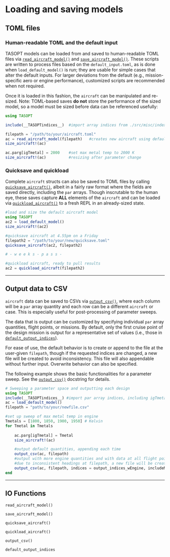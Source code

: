 # Loading and saving models

## TOML files

### Human-readable TOML and the default input

TASOPT models can be loaded from and saved to human-readable TOML files via [`read_aircraft_model()`](@ref) and [`save_aircraft_model()`](@ref). These scripts are written to process files based on the `default_input.toml`, as is done when `load_default_model()` is run; they are usable for simple cases that alter the default inputs. For larger deviations from the default (e.g., mission-specific aero or engine performance), customized scripts are recommended when not required.

Once it is loaded in this fashion, the `aircraft` can be manipulated and re-sized. Note: TOML-based saves **do not** store the performance of the sized model, so a model must be sized before data can be referenced usefully:

```julia
using TASOPT

include(__TASOPTindices__)  #import array indices from ./src/misc/index.inc, including igTmetal

filepath = "/path/to/your/aircraft.toml"
ac = read_aircraft_model(filepath)   #creates new aircraft using default input .toml
size_aircraft!(ac)

ac.parg[igTmetal] = 2000    #set max metal temp to 2000 K
size_aircraft!(ac)          #resizing after parameter change
```

### Quicksave and quickload

Complete `aircraft` structs can also be saved to TOML files by calling [`quicksave_aircraft()`](@ref), albeit in a fairly raw format where the fields are saved directly, including the `par` arrays. Though inscrutable to the human eye, these saves capture **ALL** elements of the `aircraft` and can be loaded via [`quickload_aircraft()`](@ref) to a fresh REPL in an already-sized state.

```julia
#load and size the default aircraft model
using TASOPT
ac2 = load_default_model()
size_aircraft!(ac2)

#quicksave aircraft at 4.55pm on a Friday
filepath2 = "/path/to/your/new/quicksave.toml"
quicksave_aircraft(ac2, filepath2)

# - w e e k s - p a s s -

#quickload aircraft, ready to pull results
ac2 = quickload_aircraft(filepath2)
```


---

## Output data to CSV

`aircraft` data can be saved to CSVs via [`output_csv()`](@ref), where each column will be a `par` array quantity and each row can be a different `aircraft` or case. This is especially useful for post-processing of parameter sweeps.

The data that is output can be customized by specifying individual `par` array quantities, flight points, or missions. By default, only the first cruise point of the design mission is output for a representative set of values (i.e., those in [`default_output_indices`](@ref)). 

For ease of use, the default behavior is to create or append to the file at the user-given `filepath`, though if the requested indices are changed, a new file will be created to avoid inconsistency. This file will also appendable without further input. Overwrite behavior can also be specified.

The following example shows the basic functionalities for a parameter sweep. See the [`output_csv()`](@ref) docstring for details.


```julia 
# Sweeping a parameter space and outputting each design
using TASOPT
include(__TASOPTindices__) #import par array indices, including igTmetal
ac = load_default_model()
filepath = "path/to/your/newfile.csv"

#set up sweep of max metal temp in engine
Tmetals = [1800, 1850, 1900, 1950] # Kelvin
for Tmetal in Tmetals
    
    ac.parg[igTmetal] = Tmetal
    size_aircraft!(ac)

    #output default quantities, appending each time
    output_csv(ac, filepath) 
    #output with more engine quantities and with data at all flight points
    #due to inconsistent headings at filepath, a new file will be created and appended to
    output_csv(ac, filepath, indices = output_indices_wEngine, includeMissions = true)  
end
```

---

## IO Functions

```@docs
read_aircraft_model()

save_aircraft_model()

quicksave_aircraft()

quickload_aircraft()

output_csv()

default_output_indices
```